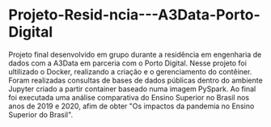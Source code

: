 # Projeto-Resid-ncia---A3Data-Porto-Digital

Projeto final desenvolvido em grupo durante a residência em engenharia de dados com a A3Data em parceria com o Porto Digital. Nesse projeto foi ultilizado o Docker, realizando a criação e o gerenciamento do contêiner. Foram realizadas consultas de bases de dados públicas dentro do ambiente Jupyter criado a partir container baseado numa imagem PySpark. Ao final foi executada uma análise comparativa do Ensino Superior no Brasil nos anos de 2019 e 2020, afim de obter "Os impactos da pandemia no Ensino Superior do Brasil".
